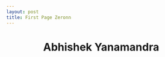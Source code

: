 ```yaml
---
layout: post
title: First Page Zeronn
---
```

<html>
<head>
    <title>{{page.title}}</title>
</head>
<body>
    <h1 align="center"><b>Abhishek Yanamandra</b></h1>
</body>
</html>
